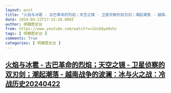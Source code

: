 ```yaml
---
layout: post
title: "火焰与冰雹 - 古巴革命的烈焰；天空之镜 - 卫星侦察的双刃剑；潮起潮落 - 越南战争的波澜：冰与火之战：冷战历史20240422"
date: 2024-04-22T17:15:28.000Z
author: 明鏡歷史台
from: https://www.youtube.com/watch?v=iUsbQye0vhc
tags: [ 明鏡歷史台 ]
comments: True
categories: [ 明鏡歷史台 ]
---
```

<!--1713806128000-->
[火焰与冰雹 - 古巴革命的烈焰；天空之镜 - 卫星侦察的双刃剑；潮起潮落 - 越南战争的波澜：冰与火之战：冷战历史20240422](https://www.youtube.com/watch?v=iUsbQye0vhc)
------

<div>

</div>
